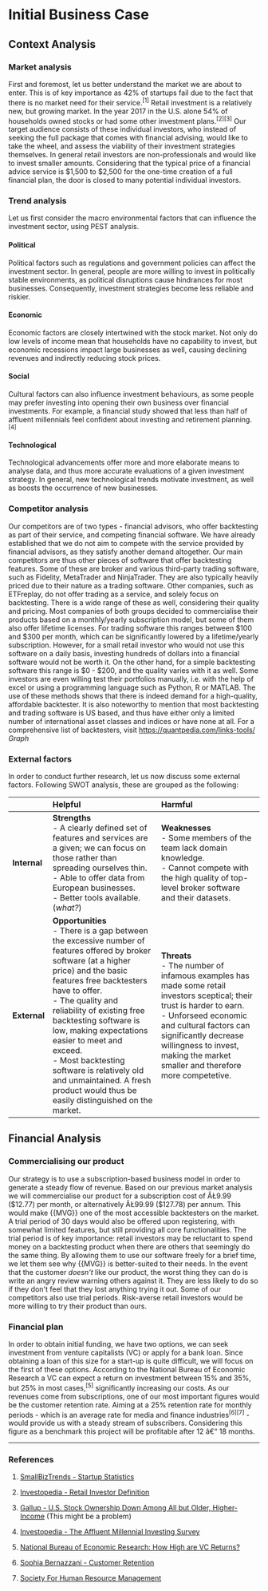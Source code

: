# Initial Business Case

## Context Analysis

### Market analysis

First and foremost, let us better understand the market we are about to enter. This is of key importance as 42% of startups fail due to the fact that there is no market need for their service.<sup>[1]</sup> Retail investment is a relatively new, but growing market. In the year 2017 in the U.S. alone 54% of households owned stocks or had some other investment plans.<sup>[2][3]</sup> Our target audience consists of these individual investors, who instead of seeking the full package that comes with financial advising, would like to take the wheel, and assess the viability of their investment strategies themselves. In general retail investors are non-professionals and would like to invest smaller amounts. Considering that the typical price of a financial advice service is \$1,500 to \$2,500 for the one-time creation of a full financial plan, the door is closed to many potential individual investors.

### Trend analysis

Let us first consider the macro environmental factors that can influence the investment sector, using PEST analysis. 

#### Political

Political factors such as regulations and government policies can affect the investment sector. In general, people are more willing to invest in politically stable environments, as political disruptions cause hindrances for most businesses. Consequently, investment strategies become less reliable and riskier. 

#### Economic

Economic factors are closely intertwined with the stock market. Not only do low levels of income mean that households have no capability to invest, but economic recessions impact large businesses as well, causing declining revenues and indirectly reducing stock prices.

#### Social

Cultural factors can also influence investment behaviours, as some people may prefer investing into opening their own business over financial investments. For example, a financial study showed that less than half of affluent millennials feel confident about investing and retirement planning.<sup>[4]</sup>

#### Technological

Technological advancements offer more and more elaborate means to analyse data, and thus more accurate evaluations of a given investment strategy. In general, new technological trends motivate investment, as well as boosts the occurrence of new businesses. 

### Competitor analysis

Our competitors are of two types - financial advisors, who offer backtesting as part of their service, and competing financial software. We have already established that we do not aim to compete with the service provided by financial advisors, as they satisfy another demand altogether. Our main competitors are thus other pieces of software that offer backtesting features.
Some of these are broker and various third-party trading software, such as Fidelity, MetaTrader and NinjaTrader. They are also typically heavily priced due to their nature as a trading software. Other companies, such as ETFreplay, do not offer trading as a service, and solely focus on backtesting. There is a wide range of these as well, considering their quality and pricing.
Most companies of both groups decided to commercialise their products based on a monthly/yearly subscription model, but some of them also offer lifetime licenses. For trading software this ranges between \$100 and \$300 per month, which can be significantly lowered by a lifetime/yearly subscription. However, for a small retail investor who would not use this software on a daily basis, investing hundreds of dollars into a financial software would not be worth it.
On the other hand, for a simple backtesting software this range is \$0 - \$200, and the quality varies with it as well. Some investors are even willing test their portfolios manually, i.e. with the help of excel or using a programming language such as Python, R or MATLAB. The use of these methods shows that there is indeed demand for a high-quality, affordable backtester.
It is also noteworthy to mention that most backtesting and trading software is US based, and thus have either only a limited number of international asset classes and indices or have none at all.
For a comprehensive list of backtesters, visit https://quantpedia.com/links-tools/
*Graph*

### External factors

In order to conduct further research, let us now discuss some external factors. Following SWOT analysis, these are grouped as the following:

|              | Helpful                                                                                                                                                                                                                                                                                                                                                                                                                                                    | Harmful                                                                                                                                                                                                                                                                              |
|:------------ |:---------------------------------------------------------------------------------------------------------------------------------------------------------------------------------------------------------------------------------------------------------------------------------------------------------------------------------------------------------------------------------------------------------------------------------------------------------- |:------------------------------------------------------------------------------------------------------------------------------------------------------------------------------------------------------------------------------------------------------------------------------------ |
| **Internal** | **Strengths**<br/>- A clearly defined set of features and services are a given; we can focus on those rather than spreading ourselves thin.<br/>- Able to offer data from European businesses.<br/>- Better tools available. (*what?*)                                                                                                                                                                                                                     | **Weaknesses**<br/>- Some members of the team lack domain knowledge.<br/>- Cannot compete with the high quality of top-level broker software and their datasets.                                                                                                                     |
| **External** | **Opportunities**<br/>- There is a gap between the excessive number of features offered by broker software (at a higher price) and the basic features free backtesters have to offer.<br/>- The quality and reliability of existing free backtesting software is low, making expectations easier to meet and exceed.<br/>- Most backtesting software is relatively old and unmaintained. A fresh product would thus be easily distinguished on the market. | **Threats**<br/>- The number of infamous examples has made some retail investors sceptical; their trust is harder to earn.<br/>- Unforseed economic and cultural factors can significantly decrease willingness to invest, making the market smaller and therefore more competetive. |

## Financial Analysis

### Commercialising our product

Our strategy is to use a subscription-based business model in order to generate a steady flow of revenue. Based on our previous market analysis we will commercialise our product for a subscription cost of ÂŁ9.99 (\$12.77) per month, or alternatively ÂŁ99.99 (\$127.78) per annum. This would make {{MVG}} one of the most accessible backtesters on the market. A trial period of 30 days would also be offered upon registering, with somewhat limited features, but still providing all core functionalities.
The trial period is of key importance: retail investors may be reluctant to spend money on a backtesting product when there are others that seemingly do the same thing. By allowing them to use our software freely for a brief time, we let them see why {{MVG}} is better-suited to their needs. In the event that the customer *doesn't* like our product, the worst thing they can do is write an angry review warning others against it. They are less likely to do so if they don't feel that they lost anything trying it out.
Some of our competitors also use trial periods. Risk-averse retail investors would be more willing to try their product than ours.

### Financial plan

In order to obtain initial funding, we have two options, we can seek investment from venture capitalists (VC) or apply for a bank loan. Since obtaining a loan of this size for a start-up is quite difficult, we will focus on the first of these options. According to the National Bureau of Economic Research a VC can expect a return on investment between 15% and 35%, but 25% in most cases,<sup>[5]</sup> significantly increasing our costs.
As our revenues come from subscriptions, one of our most important figures would be the customer retention rate. Aiming at a 25% retention rate for monthly periods - which is an average rate for media and finance industries<sup>[6][7]</sup> - would provide us with a steady stream of subscribers. Considering this figure as a benchmark this project will be profitable after 12 â€“ 18 months.

---

### References

1. [SmallBizTrends - Startup Statistics](https://smallbiztrends.com/2019/03/startup-statistics-small-business.html)

2. [Investopedia - Retail Investor Definition](https://www.investopedia.com/terms/r/retailinvestor.asp)

3. [Gallup - U.S. Stock Ownership Down Among All but Older, Higher-Income](https://news.gallup.com/poll/211052/stock-ownership-down-among-older-higher-income.aspx) (This might be a problem)

4. [Investopedia - The Affluent Millennial Investing Survey](https://www.investopedia.com/the-investopedia-affluent-millennials-study-4769751)

5. [National Bureau of Economic Research: How High are VC Returns?](https://www.nber.org/digest/may01/w8066.html)

6. [Sophia Bernazzani - Customer Retention](https://blog.hubspot.com/service/customer-retention)

7. [Society For Human Resource Management](https://www.shrm.org/hr-today/trends-and-forecasting/research-and-surveys/Documents/2017-Human-Capital-Benchmarking.pdf)
